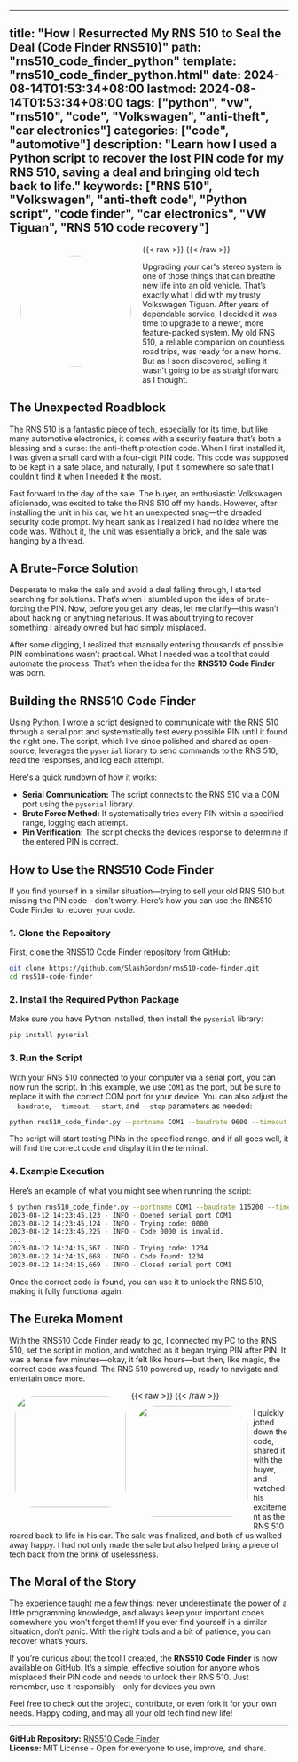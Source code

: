 
---
title: "How I Resurrected My RNS 510 to Seal the Deal (Code Finder RNS510)"
path: "rns510_code_finder_python"
template: "rns510_code_finder_python.html"
date: 2024-08-14T01:53:34+08:00
lastmod: 2024-08-14T01:53:34+08:00
tags: ["python", "vw", "rns510", "code", "Volkswagen", "anti-theft", "car electronics"]
categories: ["code", "automotive"]
description: "Learn how I used a Python script to recover the lost PIN code for my RNS 510, saving a deal and bringing old tech back to life."
keywords: ["RNS 510", "Volkswagen", "anti-theft code", "Python script", "code finder", "car electronics", "VW Tiguan", "RNS 510 code recovery"]
---

{{< raw >}}
<img src="/images/rns510/rns510_1.jpg" height="auto" width="200" style="float:left;padding:20px;border-radius:50%">
{{< /raw >}}

Upgrading your car's stereo system is one of those things that can breathe new life into an old vehicle. That’s exactly what I did with my trusty Volkswagen Tiguan. After years of dependable service, I decided it was time to upgrade to a newer, more feature-packed system. My old RNS 510, a reliable companion on countless road trips, was ready for a new home. But as I soon discovered, selling it wasn't going to be as straightforward as I thought.

<!--more-->

## The Unexpected Roadblock

The RNS 510 is a fantastic piece of tech, especially for its time, but like many automotive electronics, it comes with a security feature that’s both a blessing and a curse: the anti-theft protection code. When I first installed it, I was given a small card with a four-digit PIN code. This code was supposed to be kept in a safe place, and naturally, I put it somewhere so safe that I couldn’t find it when I needed it the most.

Fast forward to the day of the sale. The buyer, an enthusiastic Volkswagen aficionado, was excited to take the RNS 510 off my hands. However, after installing the unit in his car, we hit an unexpected snag—the dreaded security code prompt. My heart sank as I realized I had no idea where the code was. Without it, the unit was essentially a brick, and the sale was hanging by a thread.

## A Brute-Force Solution

Desperate to make the sale and avoid a deal falling through, I started searching for solutions. That’s when I stumbled upon the idea of brute-forcing the PIN. Now, before you get any ideas, let me clarify—this wasn’t about hacking or anything nefarious. It was about trying to recover something I already owned but had simply misplaced.

After some digging, I realized that manually entering thousands of possible PIN combinations wasn’t practical. What I needed was a tool that could automate the process. That’s when the idea for the **RNS510 Code Finder** was born.

## Building the RNS510 Code Finder

Using Python, I wrote a script designed to communicate with the RNS 510 through a serial port and systematically test every possible PIN until it found the right one. The script, which I’ve since polished and shared as open-source, leverages the `pyserial` library to send commands to the RNS 510, read the responses, and log each attempt.

Here's a quick rundown of how it works:

- **Serial Communication:** The script connects to the RNS 510 via a COM port using the `pyserial` library.
- **Brute Force Method:** It systematically tries every PIN within a specified range, logging each attempt.
- **Pin Verification:** The script checks the device’s response to determine if the entered PIN is correct.

## How to Use the RNS510 Code Finder

If you find yourself in a similar situation—trying to sell your old RNS 510 but missing the PIN code—don’t worry. Here’s how you can use the RNS510 Code Finder to recover your code.

### 1. Clone the Repository

First, clone the RNS510 Code Finder repository from GitHub:

```bash
git clone https://github.com/SlashGordon/rns510-code-finder.git
cd rns510-code-finder
```

### 2. Install the Required Python Package

Make sure you have Python installed, then install the `pyserial` library:

```bash
pip install pyserial
```

### 3. Run the Script

With your RNS 510 connected to your computer via a serial port, you can now run the script. In this example, we use `COM1` as the port, but be sure to replace it with the correct COM port for your device. You can also adjust the `--baudrate`, `--timeout`, `--start`, and `--stop` parameters as needed:

```bash
python rns510_code_finder.py --portname COM1 --baudrate 9600 --timeout 2 --start 0 --stop 1999
```

The script will start testing PINs in the specified range, and if all goes well, it will find the correct code and display it in the terminal.

### 4. Example Execution

Here’s an example of what you might see when running the script:

```bash
$ python rns510_code_finder.py --portname COM1 --baudrate 115200 --timeout 1 --start 0 --stop 1999
2023-08-12 14:23:45,123 - INFO - Opened serial port COM1
2023-08-12 14:23:45,124 - INFO - Trying code: 0000
2023-08-12 14:23:45,225 - INFO - Code 0000 is invalid.
...
2023-08-12 14:24:15,567 - INFO - Trying code: 1234
2023-08-12 14:24:15,668 - INFO - Code found: 1234
2023-08-12 14:24:15,669 - INFO - Closed serial port COM1
```

Once the correct code is found, you can use it to unlock the RNS 510, making it fully functional again.

## The Eureka Moment

With the RNS510 Code Finder ready to go, I connected my PC to the RNS 510, set the script in motion, and watched as it began trying PIN after PIN. It was a tense few minutes—okay, it felt like hours—but then, like magic, the correct code was found. The RNS 510 powered up, ready to navigate and entertain once more.

{{< raw >}}
<img src="/images/rns510/rns510_2.jpg" height="auto" width="200" style="float:left;padding:10px;border-radius:20%">
<img src="/images/rns510/rns510_3.jpg" height="auto" width="200" style="float:left;padding:10px;border-radius:20%">
{{< /raw >}}

I quickly jotted down the code, shared it with the buyer, and watched his excitement as the RNS 510 roared back to life in his car. The sale was finalized, and both of us walked away happy. I had not only made the sale but also helped bring a piece of tech back from the brink of uselessness.

## The Moral of the Story

The experience taught me a few things: never underestimate the power of a little programming knowledge, and always keep your important codes somewhere you won’t forget them! If you ever find yourself in a similar situation, don’t panic. With the right tools and a bit of patience, you can recover what’s yours.

If you’re curious about the tool I created, the **RNS510 Code Finder** is now available on GitHub. It’s a simple, effective solution for anyone who’s misplaced their PIN code and needs to unlock their RNS 510. Just remember, use it responsibly—only for devices you own.

Feel free to check out the project, contribute, or even fork it for your own needs. Happy coding, and may all your old tech find new life!

---

**GitHub Repository:** [RNS510 Code Finder](https://github.com/SlashGordon/rns510-code-finder)  
**License:** MIT License - Open for everyone to use, improve, and share.
